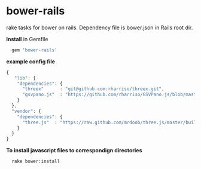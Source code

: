 bower-rails
===========

rake tasks for bower on rails. Dependency file is bower.json in Rails root dir.

**Install**
in Gemfile

``` Ruby
  gem 'bower-rails'
```

**example config file**
``` javascript
{
   "lib": {
    "dependencies": {
      "threex"      : "git@github.com:rharriso/threex.git",
      "gsvpano.js"  : "https://github.com/rharriso/GSVPano.js/blob/master/src/GSVPano.js"  
    }    
  },
  "vendor": {
    "dependencies": {
      "three.js"  : "https://raw.github.com/mrdoob/three.js/master/build/three.js"
    }
  }
}
```


**To install javascript files to correspondign directories**

``` bash
  rake bower:install
```